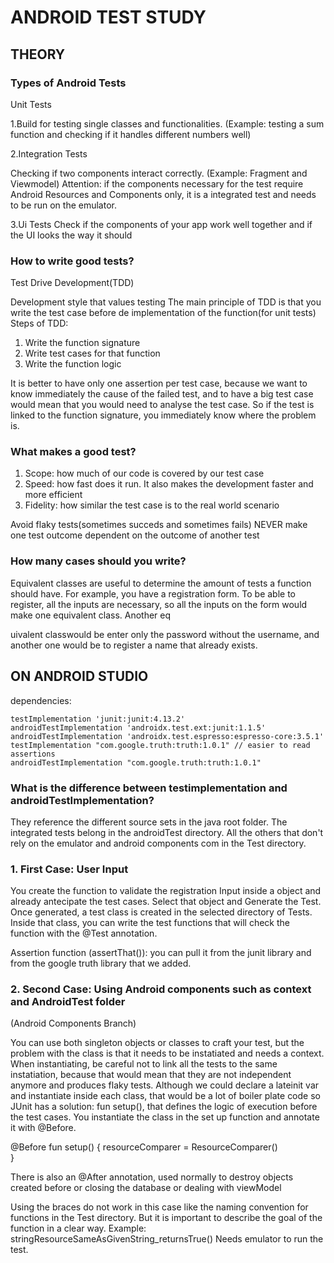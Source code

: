 # ANDROID TEST STUDY

## THEORY

### Types of Android Tests

Unit Tests

1.Build for testing single classes and functionalities. 
(Example: testing a sum function and checking if it handles different numbers well)


2.Integration Tests

Checking if two components interact correctly. (Example: Fragment and Viewmodel)
Attention: if the components necessary for the test require Android Resources and Components only, it 
is a integrated test and needs to be run on the emulator.


3.Ui Tests
Check if the components of your app work well together and if the UI looks the way it should



### How to write good tests?

Test Drive Development(TDD)

Development style that values testing
The main principle of TDD is that you write the test case before de implementation of the function(for unit
tests)
Steps of TDD:
1. Write the function signature
2. Write test cases for that function
3. Write the function logic

It is better to have only one assertion per test case, because we want to know immediately the cause of the failed test,
and to have a big test case would mean that you would need to analyse the test case.
So if the test is linked to the function signature, you immediately know where the problem is.


### What makes a good test?
1. Scope: how much of our code is covered by our test case
2. Speed: how fast does it run. It also makes the development faster and more efficient
3. Fidelity: how similar the test case is to the real world scenario

Avoid flaky tests(sometimes succeds and sometimes fails) 
NEVER make one test outcome dependent on the outcome of another test

### How many cases should you write?
Equivalent classes are useful to determine the amount of tests a function should have.
For example, you have a registration form. To be able to register, all the inputs are necessary, so
all the inputs on the form would make one equivalent class. Another eq

uivalent classwould be enter only the 
password without the username, and another one would be to register a name that already exists.


## ON ANDROID STUDIO

dependencies:

    testImplementation 'junit:junit:4.13.2'
    androidTestImplementation 'androidx.test.ext:junit:1.1.5'
    androidTestImplementation 'androidx.test.espresso:espresso-core:3.5.1'
    testImplementation "com.google.truth:truth:1.0.1" // easier to read assertions
    androidTestImplementation "com.google.truth:truth:1.0.1"

### What is the difference between testimplementation and androidTestImplementation? 
They reference the different source sets in the java root folder.
The integrated tests belong in the androidTest directory.
All the others that don't rely on the emulator and android components com in the Test directory.

### 1. First Case: User Input

You create the function to validate the registration Input inside a object and already antecipate 
the test cases.
Select that object and Generate the Test.
Once generated, a test class is created in the selected directory of Tests.
Inside that class, you can write the test functions that will check the function with the @Test
annotation.

Assertion function (assertThat()): you can pull it from the junit library and from the google truth library that we added.

### 2. Second Case: Using Android components such as context and AndroidTest folder
(Android Components Branch)

You can use both singleton objects or classes to craft your test, but the problem with the class is that it needs to be instatiated and needs a context.
When instantiating, be careful not to link all the tests to the same instatiation, because that would mean that they are not independent anymore and produces
flaky tests.
Although we could declare a lateinit var and instantiate inside each class, that would be a lot of boiler plate code so JUnit has a solution: fun setup(), that 
defines the logic of execution before the test cases.
You instantiate the class in the set up function and annotate it with @Before. 

@Before
fun setup() {
	resourceComparer = ResourceComparer()	
}

There is also an @After annotation, used normally to destroy objects created before or closing the database or dealing with viewModel
  
Using the braces do not work in this case like the naming convention for functions in the Test directory. But it is important to describe the goal of the 
function in a clear way. Example: stringResourceSameAsGivenString_returnsTrue()
Needs emulator to run the test.
